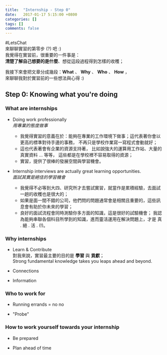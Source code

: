 ```yaml
---
title:  "Internship - Step 0"
date:   2017-01-17 5:15:00 +0800
categories: []
tags: []
comments: false
---
```


#LetsChat  
來聊聊實習的第零步 (?) 吧 :)  
我覺得在實習前，很重要的一件事是：  
**清楚了解自己想要的是什麼**、想從這段過程得到怎樣的收穫；

<!--more-->

我接下來會把文章分成幾段：**What** 、 **Why** 、 **Who** 、 **How** ，   
來聊聊我對於實習前的一些想法與心得 :)


## Step 0: Knowing what you're doing

### **What** are internships

- Doing work professionally  
*用專業的態度做事*  
  - 我覺得實習的意義在於：能夠在專業的工作環境下做事；這代表著你會以更高的標準對待手邊的事務，
  不再只是學校作業寫一寫程式會動就好；
  - 這也代表著會有企業的資源支持著， 比如說強大的運算用工作站、大量的真實資料 ... 等等，
  這些都是在學校裡不容易取得的資源；
  - 實習，提供了很棒的發展空間與學習機會。

- Internship interviews are actually great learning opportunities.  
*面試其實是絕佳的學習機會*
  - 我覺得不必等到大四、研究所才去嘗試實習，就當作是累積經驗，去面試一趟的收穫也是很大的；
  - 如果是面一間不錯的公司，他們問的問題通常會是相關且重要的，這些訊息會有助於你未來的學習；
  - 良好的面試流程會同時測驗你多方面的知識，這是很好的試驗機會；
  我認為能夠串聯各個科目所學到的知識，進而靈活運用在解決問題上，才是 真 . 絕 . 活 . (!)。


### **Why** internships

- Learn & Contribute  
對我來說，實習最主要的目的是 **學習** 與 **貢獻**；  
Strong fundamental knowledge takes you leaps ahead and beyond.

- Connections

- Information


### **Who** to work for

- Running errands = no no

- "Probe"


### **How** to work yourself towards your internship

- Be prepared

- Plan ahead of time
